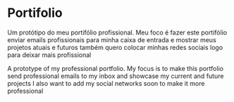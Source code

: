 # Portifolio
Um protótipo do meu portifólio profissional.
Meu foco é fazer este portifólio enviar emails profissionais para minha caixa de entrada e mostrar meus projetos atuais e futuros
também quero colocar minhas redes sociais logo para deixar mais profissional

A prototype of my professional portfolio.
My focus is to make this portfolio send professional emails to my inbox and showcase my current and future projects
I also want to add my social networks soon to make it more professional
